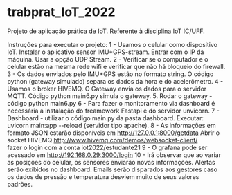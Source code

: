 # trabprat_IoT_2022
Projeto de aplicação prática de IoT.  Referente à disciplina IoT IC/UFF.

Instruções para executar o projeto:
1 - Usamos o celular como dispositivo IoT.  Instalar o aplicativo sensor IMU+GPS-stream. Entrar com o IP da máquina. Usar a opção UDP Stream.
2 - Verificar se o computador e o celular estão na mesma rede wifi e verificar que não há bloqueio do firewall.
3 - Os dados enviados pelo IMU+GPS estão no formato string.  O código python (gateway simulado) separa os dados da hora e do acelerômetro.
4 - Usamos o broker HIVEMQ.  O Gateway envia os dados para o servidor MQTT. Código python main6.py simula o gateway.
5. Rodar o gateway - código python main6.py
6 - Para fazer o monitoramento via dashboard é necessária a instalação do freamework Fastapi e do servidor unvicorn.
7 - Dashboard - utilizar o código main.py da pasta dashboard.  Executar: uvicorn main:app --reload  (servidor tipo apache).
8 - As informações em formato JSON estarão disponíveis em http://127.0.0.1:8000/getdata
Abrir o socket HIVEMQ http://www.hivemq.com/demos/websocket-client/  
fazer o login com a conta iot2022/estudante21
9 - O grafana pode ser acessado em http://192.168.0.29:3000/login
10 - Irá observar que ao variar as posições do celular, os sensores enviarão novas informações. Alertas serão exibidos no dashboard.  Emails serão disparados aos gestores caso os dados de pressão e temperatura desviem muito de seus valores padrões.
